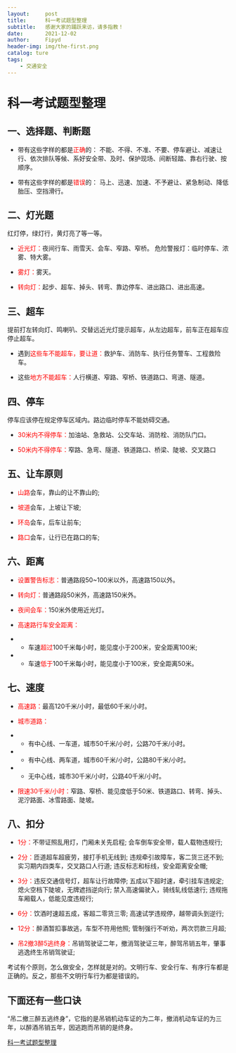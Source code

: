 ```yaml
---
layout:     post
title:      科一考试题型整理
subtitle:   感谢大家的踊跃来访，请多指教！
date:       2021-12-02
author:     Fipyd
header-img: img/the-first.png
catalog: ture
tags:
    - 交通安全
---
```

# 科一考试题型整理
 
## 一、选择题、判断题 
* 带有这些字样的都是<font color=red>正确</font>的：
不能、不得、不准、不要、停车避让、减速让行、依次排队等候、系好安全带、及时、保护现场、间断轻踏、靠右行驶、按顺序。 

* 带有这些字样的都是<font color=red>错误</font>的：
马上、迅速、加速、不予避让、紧急制动、降低胎压、空挡滑行。 

## 二、灯光题 
红灯停，绿灯行，黄灯亮了等一等。 

* <font color=red>近光灯：</font>夜间行车、雨雪天、会车、窄路、窄桥。 危险警报灯：临时停车、浓雾、特大雾。 

* <font color=red>雾灯：</font>雾天。 

* <font color=red>转向灯：</font>起步、超车、掉头、转弯、靠边停车、进出路口、进出高速。 

## 三、超车 
提前打左转向灯、鸣喇叭、交替远近光灯提示超车，从左边超车，前车正在超车应停止超车。 
* 遇到<font color=red>这些车不能超车，要让道：</font>救护车、消防车、执行任务警车、工程救险车。 

* 这些<font color=red>地方不能超车：</font>人行横道、窄路、窄桥、铁道路口、弯道、隧道。 

## 四、停车 
停车应该停在规定停车区域内。路边临时停车不能妨碍交通。 
* <font color=red>30米内不得停车：</font>加油站、急救站、公交车站、消防栓、消防队门口。 

* <font color=red>50米内不得停车：</font>窄路、急弯、隧道、铁道路口、桥梁、陡坡、交叉路口 

## 五、让车原则 
* <font color=red>山路</font>会车，靠山的让不靠山的;

* <font color=red>坡道</font>会车，上坡让下坡;

* <font color=red>环岛</font>会车，后车让前车;

* <font color=red>路口</font>会车，让行已在路口的车;

## 六、距离 
* <font color=red>设置警告标志：</font>普通路段50~100米以外，高速路150以外。 

* <font color=red>转向灯：</font>普通路段50米外，高速路150米外。

* <font color=red>夜间会车：</font>150米外使用近光灯。 

* <font color=red>高速路行车安全距离：</font>
* * 车速<font color=red>超过</font>100千米每小时，能见度小于200米，安全距离100米;
* * 车速<font color=red>低于</font>100千米每小时，能见度小于100米，安全距离50米。 

## 七、速度 
* <font color=red>高速路：</font>最高120千米/小时，最低60千米/小时。 

* <font color=red>城市道路：</font>
* * 有中心线、一车道，城市50千米/小时，公路70千米/小时。
* * 有中心线、两车道，城市60千米/小时，公路80千米/小时。
* * 无中心线，城市30千米/小时，公路40千米/小时。 

* <font color=red>限速30千米/小时：</font>窄路、窄桥、能见度低于50米、铁道路口、转弯、掉头、泥泞路面、冰雪路面、陡坡。 

## 八、扣分 
* <font color=red>1分：</font>不带证照乱用灯，门厢未关先启程; 会车倒车安全带，载人载物违规行;

* <font color=red>2分：</font>匝道超车超疲劳，接打手机无线到; 违规牵引故障车，客二货三还不到; 实习期内四类车，交叉路口人行道; 违反标志和标线，安全距离安全帽;

* <font color=red>3分：</font>违反交通信号灯，超车让行故障停; 五成以下超时速，牵引挂车违规定; 熄火空档下陡坡，无牌遮挡逆向行; 禁入高速偏驶入，骑线轧线低速行; 违规拖车厢载人，低能见度违规行;

* <font color=red>6分：</font>饮酒时速超五成，客超二零货三零; 高速试学违规停，越带调头到逆行;

* <font color=red>12分：</font>醉酒暂扣事故逃，车型不符用他照; 管制强行不听劝，两次罚款三月超;

* <font color=red>吊2撤3醉5逃终身：</font>吊销驾驶证二年，撤消驾驶证三年，醉驾吊销五年，肇事逃逸终生吊销驾驶证;

考试有个原则，怎么做安全，怎样就是对的。文明行车、安全行车、有序行车都是正确的。反之，那些不文明行车行为都是错误的。 
 
## 下面还有一些口诀 
“吊二撤三醉五逃终身”，它指的是吊销机动车证的为二年，撤消机动车证的为三年，以醉酒吊销五年，因逃跑而吊销的是终身。 
 
 <a href="科一考试题型整理.pdf" target="_blank">科一考试题型整理</a>
